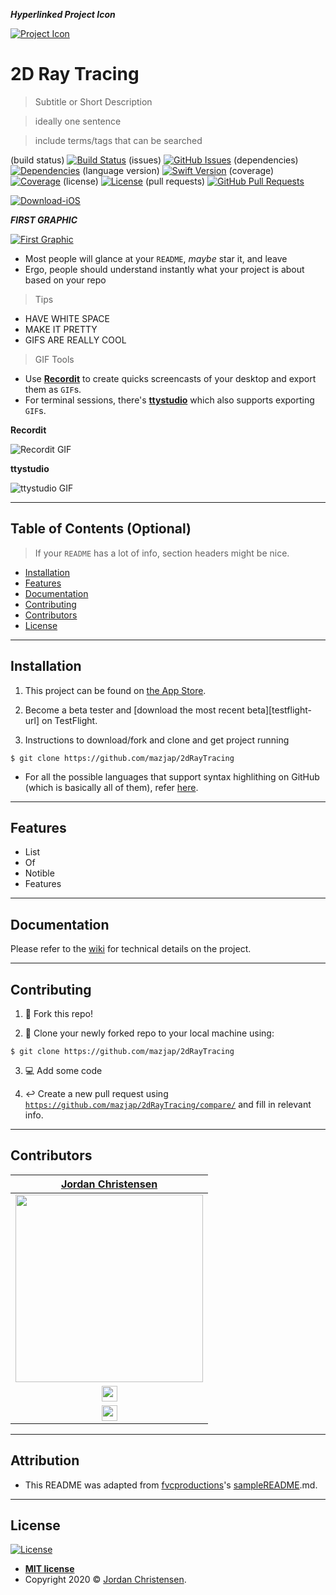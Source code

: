 ***Hyperlinked Project Icon***

[![Project Icon][project-icon]][appstore-url]

# 2D Ray Tracing

> Subtitle or Short Description

> ideally one sentence

> include terms/tags that can be searched


(build status) 
[![Build Status][build-image]][no-link]
(issues) 
[![GitHub Issues][issues-image]][issues-url]
(dependencies) 
[![Dependencies][dependency-image]][wiki-url]
(language version) 
[![Swift Version][swift-image]][swift-url]
(coverage) 
[![Coverage][coverage-image]][no-link]
(license)
[![License][license-image]][license-url]
(pull requests) 
[![GitHub Pull Requests][pr-image]][pr-url]

[![Download-iOS][appstore-image]][appstore-url]

***FIRST GRAPHIC***

[![First Graphic](http://i.imgur.com/dt8AUb6.png)]()

- Most people will glance at your `README`, *maybe* star it, and leave
- Ergo, people should understand instantly what your project is about based on your repo

> Tips

- HAVE WHITE SPACE
- MAKE IT PRETTY
- GIFS ARE REALLY COOL

> GIF Tools

- Use <a href="http://recordit.co/" target="_blank">**Recordit**</a> to create quicks screencasts of your desktop and export them as `GIF`s.
- For terminal sessions, there's <a href="https://github.com/chjj/ttystudio" target="_blank">**ttystudio**</a> which also supports exporting `GIF`s.

**Recordit**

![Recordit GIF](http://g.recordit.co/iLN6A0vSD8.gif)

**ttystudio**

![ttystudio GIF](https://raw.githubusercontent.com/chjj/ttystudio/master/img/example.gif)

---

## Table of Contents (Optional)

> If your `README` has a lot of info, section headers might be nice.

- [Installation](#installation)
- [Features](#features)
- [Documentation](#documentation)
- [Contributing](#contributing)
- [Contributors](#contributors)
- [License](#license)

---

## Installation

1. This project can be found on [the App Store][appstore-url].

2. Become a beta tester and [download the most recent beta][testflight-url] on TestFlight.

3. Instructions to download/fork and clone and get project running

```shell
$ git clone https://github.com/mazjap/2dRayTracing
```

- For all the possible languages that support syntax highlithing on GitHub (which is basically all of them), refer <a href="https://github.com/github/linguist/blob/master/lib/linguist/languages.yml" target="_blank">here</a>.

---

## Features

- List
- Of
- Notible
- Features

---

## Documentation

Please refer to the [wiki][wiki-url] for technical details on the project.

---

## Contributing

1. :fork_and_knife: Fork this repo!

2. :dancers: Clone your newly forked repo to your local machine using:
```shell
$ git clone https://github.com/mazjap/2dRayTracing
```
3. :computer: Add some code

4. :leftwards_arrow_with_hook: Create a new pull request using [`https://github.com/mazjap/2dRayTracing/compare/`](https://github.com/mazjap/2dRayTracing/compare/) and fill in relevant info.

---

## Contributors

| [Jordan Christensen](https://jordan-christensen.com/) |
| :---: |
| [<img src="https://avatars0.githubusercontent.com/u/24785257?s=460&v=4" width="300" />](https://github.com/mazjap) |
| [<img src="https://github.com/favicon.ico" width="25"> ](https://github.com/mazjap) |
| [<img src="https://static.licdn.com/sc/h/al2o9zrvru7aqj8e1x2rzsrca" width="25"> ](https://www.linkedin.com/in/jordan-a-christensen/) |

---

## Attribution

- This README was adapted from [fvcproductions](https://github.com/fvcproductions/)'s [sampleREADME](https://gist.github.com/fvcproductions/1bfc2d4aecb01a834b46).md.

---

## License

[![License][license-image]][license-url]

- **[MIT license][license-url]**
- Copyright 2020 © [Jordan Christensen][website-url].

<!-- Project Images -->
[project-icon]: https://avatars2.githubusercontent.com/u/24785257?s=200

<!-- Badge Images -->
[build-image]: http://img.shields.io/travis/mazjap/2dRayTracing?style=flat-square/ "Unit Tests Passing"
[issues-image]: https://img.shields.io/github/issues/mazjap/2dRayTracing "Issues"
[dependency-image]: https://img.shields.io/badge/Dependancies-0-black "Dependencies"
[coverage-image]: https://img.shields.io/travis/mazjap/2dRayTracing/master "Coverage"
[license-image]: https://img.shields.io/badge/License-MIT-blue "License"
[appstore-image]: https://img.shields.io/badge/-Download%20on%20the%20App%20Store-gray?logo=apple&color=cfdfef "Download on the App Store"
[pr-image]: https://img.shields.io/github/issues-pr/mazjap/2dRayTracing "Pull Requests"

[objc-image]: https://img.shields.io/badge/objc-2.0-blue "Objective-C"
[swift-image]: https://img.shields.io/badge/Swift-5.2-green "Swift"

<!-- URL's -->
[no-link]: #
[issues-url]: ../../issues
[swift-url]: https://swift.org/
[objc-url]: https://developer.apple.com/library/archive/documentation/Cocoa/Conceptual/ProgrammingWithObjectiveC/Introduction/Introduction.html
[license-url]: LICENSE
[appstore-url]: #
[pr-url]: ../../pulls
[wiki-url]: ../../wiki
[website-url]: https://jordan-christensen.com
